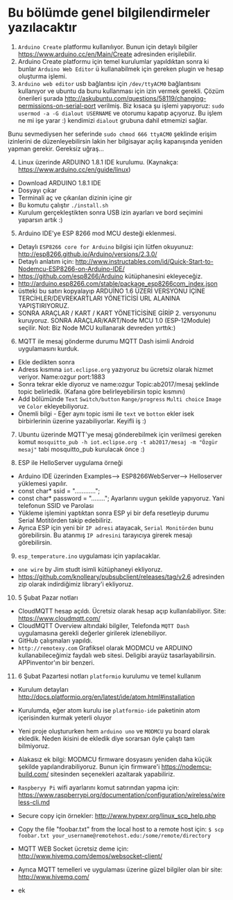 # Bu bölümde genel bilgilendirmeler yazılacaktır

1. `Arduino Create` platformu kullanılıyor. Bunun için detaylı bilgiler https://www.arduino.cc/en/Main/Create adresinden erişilebilir.
2. Arduino Create platformu için temel kurulumlar yapıldıktan sonra ki bunlar `Arduino Web Editor` ü kullanabilmek için gereken plugin ve hesap oluşturma işlemi.
3. `Arduino web editor` usb bağlantısı için `/dev/ttyACM0` bağlantısını kullanıyor ve ubuntu da bunu kullanması için izin vermek gerekli. Çözüm önerileri şurada http://askubuntu.com/questions/58119/changing-permissions-on-serial-port verilmiş.
Biz kısaca şu işlemi yapıyoruz: `sudo usermod -a -G dialout USERNAME` ve otorumu kapatıp açıyoruz. Bu işlem ne mi işe yarar :) kendimizi `dialout` grubuna dahil etmemizi sağlar.

  Bunu sevmediysen her seferinde `sudo chmod 666 ttyACM0` şeklinde erişim izinlerini de düzenleyebilirsin lakin her bilgisayar açılış kapanışında yeniden yapman gerekir. Gereksiz uğraş...

4. Linux üzerinde ARDUINO 1.8.1 IDE kurulumu. (Kaynakça: https://www.arduino.cc/en/guide/linux)
 * Download ARDUINO 1.8.1 IDE
 * Dosyayı çıkar
 * Terminali aç ve çıkarılan dizinin içine gir
 * Bu komutu çalıştır `./install.sh`
 * Kurulum gerçekleştikten sonra USB izin ayarları ve bord seçimini yaparsın artık :)

5. Arduino IDE'ye ESP 8266 mod MCU desteği eklenmesi.
 * Detaylı `ESP8266 core for Arduino` bilgisi için lütfen okuyunuz: http://esp8266.github.io/Arduino/versions/2.3.0/
 * Detaylı anlatım için: http://www.instructables.com/id/Quick-Start-to-Nodemcu-ESP8266-on-Arduino-IDE/
 * https://github.com/esp8266/Arduino kütüphanesini ekleyeceğiz.
 * http://arduino.esp8266.com/stable/package_esp8266com_index.json
 * üstteki bu satırı kopyalayıp ARDUİNO 1.6 ÜZERİ VERSYONU İÇİNE TERCİHLER/DEVREKARTLARI YÖNETİCİSİ URL ALANINA YAPIŞTIRIYORUZ.
 * SONRA ARAÇLAR / KART / KART YÖNETİCİSİNE GİRİP 2. versyonunu kuruyoruz. SONRA ARAÇLAR/KART/Node MCU 1.0 (ESP-12Module) seçilir.  Not: Biz Node MCU kullanarak devreden yırttık:)

6. MQTT ile mesaj gönderme durumu MQTT Dash isimli Android uygulamasını kurduk.
  * Ekle dedikten sonra
  * Adress kısmına `iot.eclipse.org` yazıyoruz bu ücretsiz olarak hizmet veriyor. Name:ozgur port:1883
  * Sonra tekrar ekle diyoruz ve name:ozgur Topic:ab2017/mesaj şeklinde topic belirledik. (Kafana göre belirleyebilirsin topic kısmını)
  * Add bölümünde `Text` `Switch/button` `Range/progress` `Multi choice` `Image` ve `Color` ekleyebiliyoruz.
  * Önemli bilgi - Eğer aynı topic ismi ile `text` ve `botton` ekler isek birbirlerinin üzerine yazabiliyorlar. Keyifli iş :)
7. Ubuntu üzerinde MQTT'ye mesaj gönderebilmek için verilmesi gereken komut `mosquitto_pub -h iot.eclipse.org -t ab2017/mesaj -m "Özgür mesaj"` tabi mosquitto_pub kurulacak önce :)

8. ESP ile HelloServer uygulama örneği
 * Arduino IDE üzerinden Examples--> ESP8266WebServer--> Helloserver yüklemesi yapılır.
 * const char* ssid = "............";
 * const char* password = "........";  Ayarlarını uygun şekilde yapıyoruz. Yani telefonun SSID ve Parolası
 * Yükleme işlemini yaptıktan sonra ESP yi bir defa resetleyip durumu Serial Motitörden takip edebiliriz.
 * Ayrıca ESP için yeni bir `IP adresi` atayacak, `Serial Monitörden` bunu görebilirsin. Bu atanmış `IP adresini` tarayıcıya girerek mesajı görebilirsin.

9. `esp_temperature.ino` uygulaması için yapılacaklar.
 * `one wire` by Jim studt isimli kütüphaneyi ekliyoruz.
 * https://github.com/knolleary/pubsubclient/releases/tag/v2.6 adresinden zip olarak indirdiğimiz library'i ekliyoruz.

10. 5 Şubat Pazar notları
 * CloudMQTT hesap açıldı. Ücretsiz olarak hesap açıp kullanılabiliyor. Site: https://www.cloudmqtt.com/
 * CloudMQTT Overview altındaki bilgiler, Telefonda `MQTT Dash` uygulamasına gerekli değerler girilerek izlenebiliyor.
 * GitHub çalışmaları yapıldı.
 * `http://remotexy.com` Grafiksel olarak MODMCU ve ARDUINO kullanabileceğimiz faydalı web sitesi. Deligibi arayüz tasarlayabilirsin. APPinventor'ın bir benzeri.

11. 6 Şubat Pazartesi notları `platformio` kurulumu ve temel kullanım
 * Kurulum detayları http://docs.platformio.org/en/latest/ide/atom.html#installation
 * Kurulumda, eğer atom kurulu ise `platformio-ide` paketinin atom içerisinden kurmak yeterli oluyor
 * Yeni proje oluştururken hem `arduino uno` ve `MODMCU` yu board olarak ekledik. Neden ikisini de ekledik diye sorarsan öyle çalıştı tam bilmiyoruz.
 * Alakasız ek bilgi: MODMCU firmware dosyasını yeniden daha küçük şekilde yapılandırabiliyoruz. Bunun için firmware'i https://nodemcu-build.com/ sitesinden seçenekleri azaltarak yapabiliriz.
 * `Raspberyy Pi` wifi ayarlarını komut satırından yapma için: https://www.raspberrypi.org/documentation/configuration/wireless/wireless-cli.md
 * Secure copy için örnekler: http://www.hypexr.org/linux_scp_help.php
 * Copy the file "foobar.txt" from the local host to a remote host için: `$ scp foobar.txt your_username@remotehost.edu:/some/remote/directory`

 * MQTT WEB Socket ücretsiz deme için: http://www.hivemq.com/demos/websocket-client/
 * Ayrıca MQTT temelleri ve uygulaması üzerine güzel bilgiler olan bir site: http://www.hivemq.com/
 * ek
